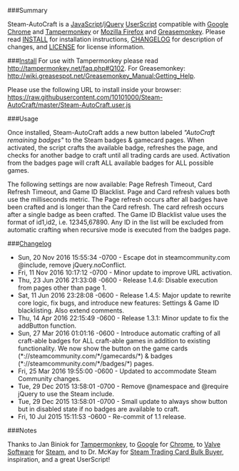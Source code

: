 ###Summary

Steam-AutoCraft is a [JavaScript](https://en.wikipedia.org/wiki/JavaScript)/[jQuery](https://jquery.com/) [UserScript](https://github.com/OpenUserJs/OpenUserJS.org/wiki/Userscript-Beginners-HOWTO) compatible with [Google Chrome](http://www.google.com/chrome/) and [Tampermonkey](https://tampermonkey.net/) or [Mozilla Firefox](https://www.mozilla.org/en-US/firefox/desktop/) and [Greasemonkey](https://addons.mozilla.org/en-US/firefox/addon/greasemonkey/). Please read [INSTALL](https://github.com/10101000/Steam-AutoCraft/blob/master/INSTALL) for installation instructions, [CHANGELOG](https://github.com/10101000/Steam-AutoCraft/blob/master/CHANGELOG) for description of changes, and [LICENSE](https://github.com/10101000/Steam-AutoCraft/blob/master/LICENSE) for license information.

###[Install](https://github.com/10101000/Steam-AutoCraft/blob/master/INSTALL)
For use with Tampermonkey please read http://tampermonkey.net/faq.php#Q102. For Greasemonkey: http://wiki.greasespot.net/Greasemonkey_Manual:Getting_Help.

Please use the following URL to install inside your browser: https://raw.githubusercontent.com/10101000/Steam-AutoCraft/master/Steam-AutoCraft.user.js

###Usage

Once installed, Steam-AutoCraft adds a new button labeled *"AutoCraft remaining badges"* to the Steam badges & gamecard pages. When activated, the script crafts the available badge, refreshes the page, and checks for another badge to craft until all trading cards are used. Activation from the badges page will craft ALL available badges for ALL possible games.

The following settings are now available: Page Refresh Timeout, Card Refresh Timeout, and Game ID Blacklist. Page and Card refresh values both use the milliseconds metric. The Page refresh occurs after all badges have been crafted and is longer than the Card refresh. The card refresh occurs after a single badge as been crafted. The Game ID Blacklist value uses the format of id1,id2, i.e. 12345,67890. Any ID in the list will be excluded from automatic crafting when recursive mode is executed from the badges page.

###[Changelog](https://github.com/10101000/Steam-AutoCraft/blob/master/CHANGELOG)
* Sun, 20 Nov 2016 15:55:34 -0700 - Escape dot in steamcommunity.com @include, remove jQuery.noConflict.
* Fri, 11 Nov 2016 10:17:12 -0700 - Minor update to improve URL activation.
* Thu, 23 Jun 2016 21:33:08 -0600 - Release 1.4.6: Disable execution from pages other than page 1.
* Sat, 11 Jun 2016 23:28:08 -0600 - Release 1.4.5: Major update to rewrite core logic, fix bugs, and introduce new features: Settings & Game ID blacklisting. Also extend comments.
* Thu, 14 Apr 2016 22:15:49 -0600 - Release 1.3.1: Minor update to fix the addButton function.
* Sun, 27 Mar 2016 01:01:16 -0600 - Introduce automatic crafting of all craft-able badges for ALL craft-able games in addition to existing functionality. We now show the button on the game cards (\*://steamcommunity.com/\*/gamecards/\*) & badges (\*://steamcommunity.com/\*/badges/\*) pages.
* Fri, 25 Mar 2016 19:55:00 -0600 - Updated to accommodate Steam Community changes.
* Tue, 29 Dec 2015 13:58:01 -0700 - Remove @namespace and @require jQuery to use the Steam include.
* Tue, 29 Dec 2015 13:58:01 -0700 - Small update to always show button but in disabled state if no badges are available to craft.
* Fri, 10 Jul 2015 15:11:53 -0600 - Re-commit of 1.1 release.




###Notes

Thanks to Jan Biniok for [Tampermonkey](https://tampermonkey.net/), to [Google](https://www.google.com/) for [Chrome](http://www.google.com/chrome/), to [Valve Software](http://www.valvesoftware.com/) for [Steam](http://store.steampowered.com/), and to Dr. McKay for [Steam Trading Card Bulk Buyer](https://bitbucket.org/Doctor_McKay/steam-trading-card-bulk-buyer), inspiration, and a great UserScript!
